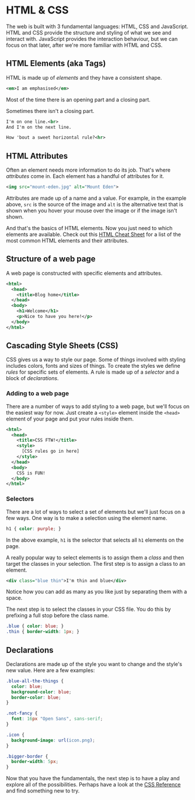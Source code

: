 # HTML & CSS

The web is built with 3 fundamental languages: HTML, CSS and JavaScript. HTML and CSS provide the structure and styling of what we see and interact with. JavaScript provides the interaction behaviour, but we can focus on that later, after we're more familiar with HTML and CSS.

## HTML Elements (aka Tags)

HTML is made up of _elements_ and they have a consistent shape.

```xml
<em>I am emphasised</em>
```

Most of the time there is an opening part and a closing part.

Sometimes there isn't a closing part.

```xml
I'm on one line.<br>
And I'm on the next line.

How 'bout a sweet horizontal rule?<hr>
```


## HTML Attributes

Often an element needs more information to do its job. That's where _attributes_ come in.  Each element has a handful of attributes for it.

```xml
<img src="mount-eden.jpg" alt="Mount Eden">
```

Attributes are made up of a name and a value. For example, in the example above, `src` is the source of the image and `alt` is the alternative text that is shown when you hover your mouse over the image or if the image isn't shown.

And that's the basics of HTML elements. Now you just need to which elements are available. Check out this [HTML Cheat Sheet](http://www.simplehtmlguide.com/cheatsheet.php) for a list of the most common HTML elements and their attributes.


## Structure of a web page

A web page is constructed with specific elements and attributes.

```xml
<html>
  <head>
    <title>Blog home</title>
  </head>
  <body>
    <h1>Welcome</h1>
    <p>Nice to have you here!</p>
  </body>
</html>
```


## Cascading Style Sheets (CSS)

CSS gives us a way to style our page. Some of things involved with styling includes colors, fonts and sizes of things. To create the styles we define _rules_ for specific sets of elements. A rule is made up of a _selector_ and a block of _declarations_.

### Adding to a web page

There are a number of ways to add styling to a web page, but we'll focus on the easiest way for now. Just create a `<style>` element inside the `<head>` element of your page and put your rules inside them.

```xml
<html>
  <head>
    <title>CSS FTW!</title>
    <style>
      [CSS rules go in here]
    </style>
  </head>
  <body>
    CSS is FUN!
  </body>
</html>
```


### Selectors

There are a lot of ways to select a set of elements but we'll just focus on a few ways. One way is to make a selection using the element name.

```css
h1 { color: purple; }
```

In the above example, `h1` is the selector that selects all `h1` elements on the page.

A really popular way to select elements is to assign them a _class_ and then target the classes in your selection. The first step is to assign a class to an element.

```xml
<div class="blue thin">I'm thin and blue</div>
```

Notice how you can add as many as you like just by separating them with a space.

The next step is to select the classes in your CSS file. You do this by prefixing a full stop before the class name.

```css
.blue { color: blue; }
.thin { border-width: 1px; }
```


## Declarations

Declarations are made up of the style you want to change and the style's new value. Here are a few examples:

```css
.blue-all-the-things {
  color: blue;
  background-color: blue;
  border-color: blue; 
}

.not-fancy {
  font: 16px "Open Sans", sans-serif;
}

.icon {
  background-image: url(icon.png);
}

.bigger-border {
  border-width: 5px;
}
```

Now that you have the fundamentals, the next step is to have a play and explore all of the possibilities. Perhaps have a look at the [CSS Reference](https://developer.mozilla.org/en-US/docs/Web/CSS/Reference) and find something new to try.
